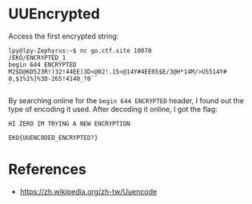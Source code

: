 # UUEncrypted

Access the first encrypted string:
```
lpy@lpy-Zephyrus:~$ nc go.ctf.site 10070
/EKO/ENCRYPTED_1
begin 644 ENCRYPTED
M2$D@6D523R!)32!44EE)3D<@02!.15<@14Y#4EE05$E/3@H*14M/>U5514Y#
0,$1%1%]%3D-265!4140_?0``
`
```

By searching online for the `begin 644 ENCRYPTED` header, I found out the type of encoding it used. After decoding it online, I got the flag:

```
HI ZERO IM TRYING A NEW ENCRYPTION

EKO{UUENC0DED_ENCRYPTED?}
```

# References
- https://zh.wikipedia.org/zh-tw/Uuencode